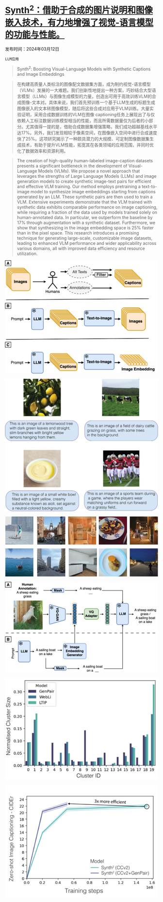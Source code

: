 # [Synth$^2$：借助于合成的图片说明和图像嵌入技术，有力地增强了视觉-语言模型的功能与性能。](https://arxiv.org/abs/2403.07750)

发布时间：2024年03月12日

`LLM应用`

> Synth$^2$: Boosting Visual-Language Models with Synthetic Captions and Image Embeddings

> 在构建高质量人类标注的图像配文数据集方面，成为制约视觉-语言模型（VLMs）发展的一大难题。我们创新性地提出一种方案，巧妙结合大型语言模型（LLMs）与图像生成模型的力量，创造出可用于高效训练VLM的合成图像-文本对。具体来说，我们首先预训练一个基于LLM生成的标题生成图像嵌入的文本转图像模型，随后将这些合成对应用于VLM训练。大量实验证明，采用合成数据训练的VLM在图像 captioning任务上展现出了与仅依赖人工标注数据训练模型相当的性能，而且所需数据量仅为后者的小部分。尤其值得一提的是，借助合成数据集增强策略，我们成功超越基线水平达17%。另外，我们发现相较于像素空间，在图像嵌入空间中进行合成速度快了25%。这项研究揭示了一种颇具潜力的大规模、可定制图像数据集生成技术，有助于提升VLM性能，拓宽其在各类领域的应用范围，并同时优化了数据效率和资源利用。

> The creation of high-quality human-labeled image-caption datasets presents a significant bottleneck in the development of Visual-Language Models (VLMs). We propose a novel approach that leverages the strengths of Large Language Models (LLMs) and image generation models to create synthetic image-text pairs for efficient and effective VLM training. Our method employs pretraining a text-to-image model to synthesize image embeddings starting from captions generated by an LLM. These synthetic pairs are then used to train a VLM. Extensive experiments demonstrate that the VLM trained with synthetic data exhibits comparable performance on image captioning, while requiring a fraction of the data used by models trained solely on human-annotated data. In particular, we outperform the baseline by 17% through augmentation with a synthetic dataset. Furthermore, we show that synthesizing in the image embedding space is 25% faster than in the pixel space. This research introduces a promising technique for generating large-scale, customizable image datasets, leading to enhanced VLM performance and wider applicability across various domains, all with improved data efficiency and resource utilization.

![Synth$^2$：借助于合成的图片说明和图像嵌入技术，有力地增强了视觉-语言模型的功能与性能。](../../../paper_images/2403.07750/figure1.png)

![Synth$^2$：借助于合成的图片说明和图像嵌入技术，有力地增强了视觉-语言模型的功能与性能。](../../../paper_images/2403.07750/prompt.png)

![Synth$^2$：借助于合成的图片说明和图像嵌入技术，有力地增强了视觉-语言模型的功能与性能。](../../../paper_images/2403.07750/gen_images.png)

![Synth$^2$：借助于合成的图片说明和图像嵌入技术，有力地增强了视觉-语言模型的功能与性能。](../../../paper_images/2403.07750/mainfig.png)

![Synth$^2$：借助于合成的图片说明和图像嵌入技术，有力地增强了视觉-语言模型的功能与性能。](../../../paper_images/2403.07750/hist_diversity.png)

![Synth$^2$：借助于合成的图片说明和图像嵌入技术，有力地增强了视觉-语言模型的功能与性能。](../../../paper_images/2403.07750/figure4.png)